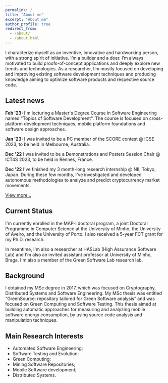```yaml
---
permalink: /
title: "About me"
excerpt: "About me"
author_profile: true
redirect_from: 
  - /about/
  - /about.html
---
```

I characterize myself as an inventive, innovative and hardworking person, with a strong spirit of initiative. I’m a builder and a doer. I’m always motivated to build proofs-of-concept applications and deeply explore new trends and technologies. As a researcher, I’m mostly focused on developing and improving existing software development techniques and producing knowledge aiming to optimize software products and respective source code.

## Latest news

**Feb '23:** I'm lecturing a Master's Degree Course in Software Engineering named "Topics of Software Development". The course is focused on cross-platform development techniques, mobile platform foundations and software design approaches. 

**Jan '23:** I was invited to be a PC member of the SCORE contest @ ICSE 2023, to be held in Melbourne, Australia.

**Dec '22** I was invited to be a Demonstrations and Posters Session Chair @ ICT4S 2023, to be held in Rennes, France.

**Dec '22** I've finished my 3 month-long research internship @ NII, Tokyo, Japan. During these few months, I've investigated and developed autonomous methodologies to analyze and predict cryptocurrency market movements.

[View more...](https://rrua.github.io/news)

## Current Status

I'm currently enrolled in the MAP-i doctoral program, a joint Doctoral Programme in Computer Science at the University of Minho, the University of Aveiro, and the University of Porto. I also received a 5-year FCT grant for my Ph.D. research. 

In meantime, I'm also a researcher at HASLab (High Assurance Software Lab) and I'm also an invited assistant professor at University of Minho, Braga. I'm also a member of the Green Software Lab research lab.

## Background

I obtained my MSc degree in 2017, which was focused on Cryptography, Distributed Systems and Software Engineering. My MSc thesis was entitled “GreenSource: repository tailored for Green Software analysis” and was focused on Green Computing and Software Testing. This thesis aimed at building automatic approaches for measuring and analyzing mobile software energy consumption, by using source code analysis and manipulation techniques. 

## Main Research Interests

- Automated Software Engineering;
- Software Testing and Evolution;
- Green Computing;
- Mining Software Repositories;
- Mobile Software development;
- Distributed Systems.
